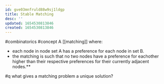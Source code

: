 ```yaml
---
id: gve03mnfruld88w9sj1ldgp
title: Stable Matching
desc: ''
updated: 1654530813846
created: 1654530813846
---
```

#combinatorics #concept
A [[matching]] where:
- each node in node set A has a preference for each node in set B.
- the matching is such that no two nodes have a preference for eachother higher than their respective preferences for their currently adjacent nodes.**

#q what gives a matching problem a unique solution? 
